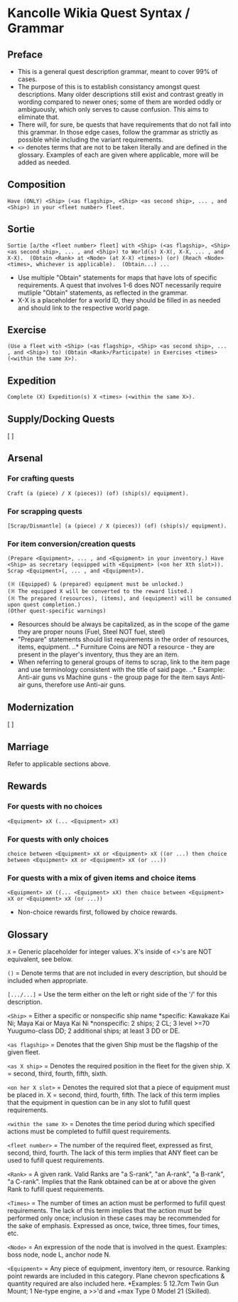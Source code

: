 # Kancolle Wikia Quest Syntax / Grammar
## Preface
* This is a general quest description grammar, meant to cover 99% of cases.
* The purpose of this is to establish consistancy amongst quest descriptions. Many older descriptions still exist and 
contrast greatly in wording compared to newer ones; some of them are worded oddly or ambiguously, which only serves to cause confusion. 
This aims to eliminate that.
* There will, for sure, be quests that have requirements that do not fall into this grammar. In those edge cases, follow the grammar as strictly as possible while including 
the variant requirements.
* `<>` denotes terms that are not to be taken literally and are defined in the glossary. Examples of each are given where applicable, more will be added as needed.

## Composition

`Have (ONLY) <Ship> (<as flagship>, <Ship> <as second ship>, ... , and <Ship>) in your <fleet number> fleet.`

## Sortie

`Sortie [a/the <fleet number> fleet] with <Ship> (<as flagship>, <Ship> <as second ship>, ... , and <Ship>) to World(s) X-X(, X-X, ... , and X-X).  (Obtain <Rank> at <Node> (at X-X) <times>) (or) (Reach <Node> <times>, whichever is applicable).  (Obtain...) ...`

* Use multiple "Obtain" statements for maps that have lots of specific requirements.  A quest that involves 1-6 does NOT necessarily require mutliple "Obtain" statements, as reflected in the grammar.
* X-X is a placeholder for a world ID, they should be filled in as needed and should link to the respective world page.

## Exercise

`(Use a fleet with <Ship> (<as flagship>, <Ship> <as second ship>, ... , and <Ship>) to) (Obtain <Rank>/Participate) in Exercises <times> (<within the same X>).`

## Expedition

`Complete (X) Expedition(s) X <times> (<within the same X>).`

## Supply/Docking Quests

[  ]

## Arsenal

### For crafting quests
`Craft (a (piece) / X (pieces)) (of) (ship(s)/ equipment).`

### For scrapping quests
`[Scrap/Dismantle] (a (piece) / X (pieces)) (of) (ship(s)/ equipment).`

### For item conversion/creation quests
```
(Prepare <Equipment>, ... , and <Equipment> in your inventory.) Have <Ship> as secretary (equipped with <Equipment> (<on her Xth slot>)). 
Scrap <Equipment>(, ... , and <Equipment>).

(※ (Equipped) & (prepared) equipment must be unlocked.)
(※ The equipped X will be converted to the reward listed.)
(※ The prepared (resources), (items), and (equipment) will be consumed upon quest completion.)
(Other quest-specific warnings)
```
* Resources should be always be capitalized, as in the scope of the game they are proper nouns (Fuel, Steel NOT fuel, steel)
* "Prepare" statements should list requirements in the order of resources, items, equipment.
..* Furniture Coins are NOT a resource - they are present in the player's inventory, thus they are an item.
* When referring to general groups of items to scrap, link to the item page and use terminology consistent with the title of said page.
..* Example: Anti-air guns vs Machine guns - the group page for the item says Anti-air guns, therefore use Anti-air guns.

## Modernization

[  ]

## Marriage

Refer to applicable sections above.

## Rewards

### For quests with no choices
`<Equipment> xX
(...
<Equipment> xX)`

### For quests with only choices
`choice between
<Equipment> xX
or
<Equipment> xX
((or
...)
then choice between
<Equipment> xX
or
<Equipment> xX
(or
...))`

### For quests with a mix of given items and choice items
`<Equipment> xX
((...
<Equipment> xX)
then choice between
<Equipment> xX
or
<Equipment> xX
(or
...))`
* Non-choice rewards first, followed by choice rewards.

## Glossary
`X` = Generic placeholder for integer values. X's inside of <>'s are NOT equivalent, see below.

`()` = Denote terms that are not included in every description, but should be included when appropriate.

`[.../...]` = Use the term either on the left or right side of the '/' for this description.

`<Ship>` = Either a specific or nonspecific ship name
*specific: Kawakaze Kai Ni; Maya Kai or Maya Kai Ni
*nonspecific: 2 ships; 2 CL; 3 level >=70 Yuugumo-class DD; 2 additional ships; at least 3 DD or DE.
	
`<as flagship>` = Denotes that the given Ship must be the flagship of the given fleet.
	
`<as X ship>` = Denotes the required position in the fleet for the given ship. X = second, third, fourth, fifth, sixth.
	
`<on her X slot>` = Denotes the required slot that a piece of equipment must be placed in.  X = second, third, fourth, fifth. The lack of this term implies that the equipment in question can be in any slot to fufill quest requirements.
	
`<within the same X>` = Denotes the time period during which specified actions must be completed to fulfill quest requirements.
	
`<fleet number>` = The number of the required fleet, expressed as first, second, third, fourth. The lack of this term implies that ANY fleet can be used to fufill quest requirements.
	
`<Rank>` = A given rank.  Valid Ranks are "a S-rank", "an A-rank", "a B-rank", "a C-rank". Implies that the Rank obtained can be at or above the given Rank to fufill quest requirements.
	
`<Times>` = The number of times an action must be performed to fufill quest requirements. The lack of this term implies that the action must be performed only once; inclusion in these cases may be recommended for the sake of emphasis. Expressed as once, twice, three times, four times, etc.
	
`<Node>` = An expression of the node that is involved in the quest.  Examples: boss node, node L, anchor node N.
	
`<Equipment>` = Any piece of equipment, inventory item, or resource. Ranking point rewards are included in this category. Plane chevron specfications & quantity required are also included here.
*Examples: 5 12.7cm Twin Gun Mount; 1 Ne-type engine, a >>'d and +max Type 0 Model 21 (Skilled).
